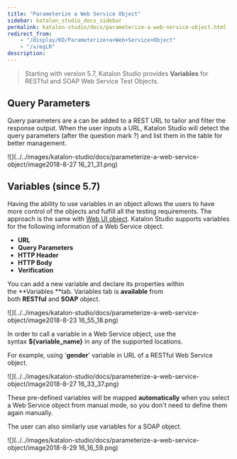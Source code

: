 ```yaml
---
title: "Parameterize a Web Service Object" 
sidebar: katalon_studio_docs_sidebar
permalink: katalon-studio/docs/parameterize-a-web-service-object.html 
redirect_from:
    - "/display/KD/Parameterize+a+Web+Service+Object"
    - "/x/egLR"
description: 
---
```

> Starting with version 5.7, Katalon Studio provides **Variables** for RESTful and SOAP Web Service Test Objects.

Query Parameters
----------------

Query parameters are a can be added to a REST URL to tailor and filter the response output. When the user inputs a URL, Katalon Studio will detect the query parameters (after the question mark ?) and list them in the table for better management.

![](../../images/katalon-studio/docs/parameterize-a-web-service-object/image2018-8-27 16_21_31.png)

Variables (since 5.7)
---------------------

Having the ability to use variables in an object allows the users to have more control of the objects and fulfill all the testing requirements. The approach is the same with [Web UI object](/x/A4C9). Katalon Studio supports variables for the following information of a Web Service object.

*   **URL**
*   **Query Parameters**
*   **HTTP **Header****
*   **HTTP Body**
*   **Verification**

You can add a new variable and declare its properties within the **Variables **tab. Variables tab is **available** from both **RESTful** and **SOAP** object.

![](../../images/katalon-studio/docs/parameterize-a-web-service-object/image2018-8-23 16_55_18.png)

In order to call a variable in a Web Service object, use the syntax **${variable_name}** in any of the supported locations. 

For example, using '**gender**' variable in URL of a RESTful Web Service object.

![](../../images/katalon-studio/docs/parameterize-a-web-service-object/image2018-8-27 16_33_37.png)

These pre-defined variables will be mapped **automatically** when you select a Web Service object from manual mode, so you don't need to define them again manually.

The user can also similarly use variables for a SOAP object.

![](../../images/katalon-studio/docs/parameterize-a-web-service-object/image2018-8-29 16_16_59.png)